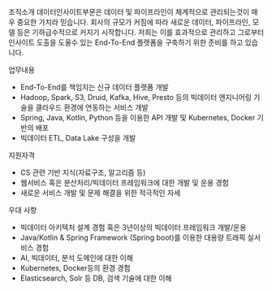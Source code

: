 조직소개
데이터인사이트부문은 데이터 및 파이프라인이 체계적으로 관리되는것이 매우 중요한 가치라 믿습니다.
회사의 규모가 커짐에 따라 새로운 데이터, 파이프라인, 모델 등은 기하급수적으로 커지기 시작합니다.
저희는 이를 효과적으로 관리하고 그로부터 인사이트 도출을 도울수 있는 End-To-End 플랫폼을 구축하기 위한 준비를 하고 있습니다.
 
 
업무내용
- End-To-End를 책임지는 신규 데이터 플랫폼 개발
- Hadoop, Spark, S3, Druid, Kafka, Hive, Presto 등의 빅데이터 엔지니어링 기술을 클라우드 환경에 연동하는 서비스 개발
- Spring, Java, Kotlin, Python 등을 이용한 API 개발 및 Kubernetes, Docker 기반의 배포
- 빅데이터 ETL, Data Lake 구성을 개발
 
 
지원자격
- CS 관련 기반 지식(자료구조, 알고리즘 등)
- 웹서비스 혹은 분산처리/빅데이터 프레임워크에 대한 개발 및 운용 경험
- 새로운 서비스 개발 및 문제 해결을 위한 적극적인 자세
 
 
우대 사항
- 빅데이터 아키텍처 설계 경험 혹은 3년이상의 빅데이터 프레임워크 개발/운용
- Java/Kotlin & Spring Framework (Spring boot)를 이용한 대용량 트래픽 실서비스 경험
- AI, 빅데이터, 분석 도메인에 대한 이해
- Kubernetes, Docker등의 환경 경험
- Elasticsearch, Solr 등 DB, 검색 기술에 대한 이해